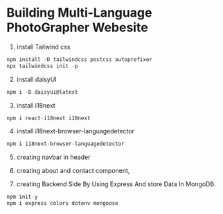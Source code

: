 # Building Multi-Language PhotoGrapher Webesite

1. install Tailwind css

```js
npm install -D tailwindcss postcss autoprefixer
npx tailwindcss init -p
```

2. install daisyUI

```js
npm i -D daisyui@latest
```

3. install i18next

```js
npm i react-i18next i18next
```

4. install i18next-browser-languagedetector

```js
npm i i18next-browser-languagedetector
```

5. creating navbar in header

6. creating about and contact component,

7. creating Backend Side By Using Express And store Data In MongoDB.

```js
npm init-y
npm i express colors dotenv mongoose
```

